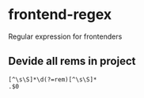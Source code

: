 # frontend-regex
Regular expression for frontenders

## Devide all rems in project
    [^\s\S]*\d(?=rem)[^\s\S]*
    .$0
